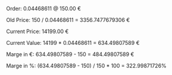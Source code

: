 
Order: 0.04468611 @ 150.00 €

Old Price: 150 / 0.04468611 = 3356.7477679306 €

Current Price: 14199.00 €

Current Value: 14199 * 0.04468611 = 634.49807589 €

Marge in €: 634.49807589 - 150 = 484.49807589 €

Marge in %: (634.49807589 - 150) / 150 * 100 = 322.99871726%
